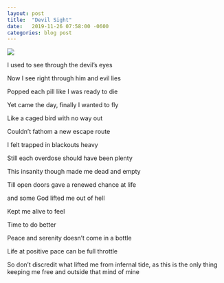 ```yaml
---
layout: post
title:  "Devil Sight"
date:   2019-11-26 07:58:00 -0600
categories: blog post
---
```


<img src="{{site.baseurl}}/img/devil.jpg">

I used to see through the devil’s eyes

Now I see right through him and evil lies

Popped each pill like I was ready to die

Yet came the day, finally I wanted to fly

Like a caged bird with no way out

Couldn’t fathom a new escape route

I felt trapped in blackouts heavy

Still each overdose should have been plenty

This insanity though made me dead and empty

Till open doors gave a renewed chance at life

and some God lifted me out of hell

Kept me alive to feel

Time to do better

Peace and serenity doesn’t come in a bottle

Life at positive pace can be full throttle

So don’t discredit what lifted me from infernal tide, as this is the only thing keeping me free and outside that mind of mine

